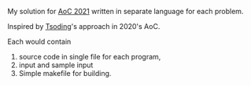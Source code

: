 My solution for [AoC 2021](ventofcode.com/2021/) written in separate
language for each problem.

Inspired by [Tsoding](https://github.com/tsoding)'s approach in 2020's AoC.

Each would contain
1. source code in single file for each program,
2. input and sample input
3. Simple makefile for building.

